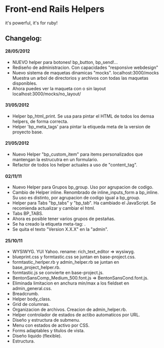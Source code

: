 # Front-end Rails Helpers

it's powerful, it's for ruby​​!

## Changelog:

#### 28/05/2012
  - NUEVO helper para botones! bp_button, bp_send!...
  - Rediseño de administracion. Con capacidades "responsive webdesign"
  - Nuevo sistema de maquetas dinamicas "mocks". localhost:3000/mocks Muestra un arbol de directorios y archivos con todas las maquetas disponibles.
  - Ahora puedes ver la maqueta con o sin layout localhost:3000/mocks/no_layout/

#### 31/05/2012

  - Helper bp_html_print. Se usa para pintar el HTML de todos los demsa helpers, de forma correcta.
  - Helper 'bp_meta_tags' para pintar la etiqueda meta de la version de proyecto base.

#### 21/05/2012

  - Nuevo Helper "bp_custom_item" para items personalizados que mantengan la estrucutra en un formulario.
  - Refactor de todos los helper actuales a uso de "content_tag".

#### 02/11/11

  - Nuevo Helper para Grupos bp_group. Uso por agrupacion de codigo.
  - Cambio de Helper inline. Renombrado de inline_inputs_form a bp_inline. Su uso es distinto, por agrupacion de codigo igual a bp_group.
  - Helper para Tabs "bp_tabs" y "bp_tab". Ha cambiado el JavaScript. Se recomienda actualizar y cambiar el html.
  - Tabs BP_TABS.
  - Ahora es posible tener varios grupos de pestañas.
  - Se ha creado la etiqueta meta-tag: <meta name="base-project-version" content="x.x.x">.
  - Se quita el texto "Version X.X.X" en la "admin".

#### 25/10/11

  - WYSIWYG. YUI Yahoo. rename: rich_text_editor => wysiwyg.
  - blueprint.css y formtastic.css se juntan en base-project.css.
  - formtastic_herlper.rb y admin_helper.rb se juntan en base_project_helper.rb.
  - formtastic.js se convierte en base-project.js.
  - BentonSansComp_Medium_500.font.js => BentonSansCond.font.js.
  - Eliminada limitacion en anchura min/max a los fieldset en admin_general.css.
  - Breadcrumb.
  - Helper body_class.
  - Grid de columnas.
  - Organizacion de archivos. Creacion de admin_helper.rb.
  - Helper controlador de estados de actibo automaticos por URL.
  - Diseño y estructura de submenu.
  - Menu con estados de activo por CSS.
  - Forms adaptables y titulos de vista.
  - Diseño liquido (flexible).
  - Estructura.
